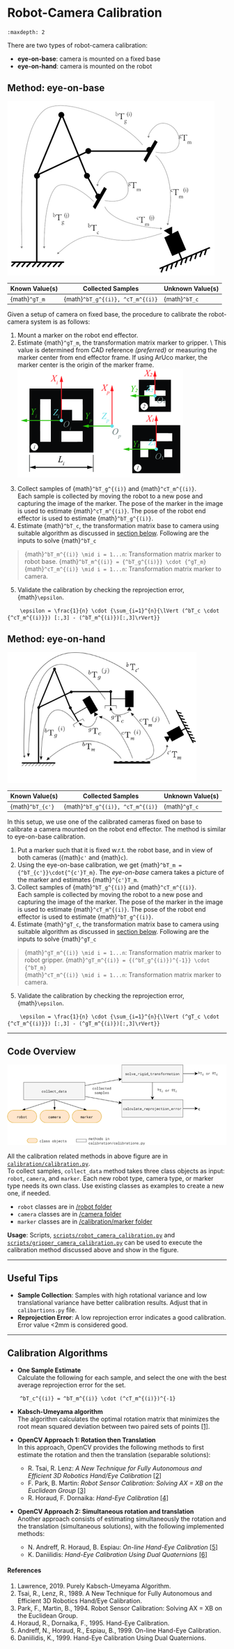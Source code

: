 # Robot-Camera Calibration 

```{contents}
:maxdepth: 2
```

There are two types of robot-camera calibration:
* **eye-on-base**: camera is mounted on a fixed base
* **eye-on-hand**: camera is mounted on the robot


## Method: eye-on-base

<!-- <img src="../../../../files/vision/eye-on-base.png" alt="eye-on-base" width="400"/> -->

![eye-on-base](../../files/vision/eye-on-base.png)

| Known Value(s) | Collected Samples | Unknown Value(s) |
| --- | --- | --- |
| {math}`^gT_m` | {math}`^bT_g^{(i)}, ^cT_m^{(i)}` | {math}`^bT_c` |

Given a setup of camera on fixed base, the procedure to calibrate the robot-camera system is as follows:

1. Mount a marker on the robot end effector.
2. Estimate {math}`^gT_m`, the transformation matrix marker to gripper. \ 
    This value is determined from CAD reference *(preferred)* or measuring the marker center from end effector frame. If using ArUco marker, the marker center is the origin of the marker frame.
![aruco-frame](../../files/vision/aruco-frame.png)
<!-- <center><img src='../../../../files/vision/aruco-frame.png' alt='aruco-frame' width='250'/></center> -->

3. Collect samples of {math}`^bT_g^{(i)}` and {math}`^cT_m^{(i)}`. \
    Each sample is collected by moving the robot to a new pose and capturing the image of the marker. The pose of the marker in the image is used to estimate {math}`^cT_m^{(i)}`. The pose of the robot end effector is used to estimate {math}`^bT_g^{(i)}`.
4. Estimate {math}`^bT_c`, the transformation matrix base to camera using suitable algorithm as discussed in [section below](#calibration-algorithms). Following are the inputs to solve {math}`^bT_c`
> {math}`^bT_m^{(i)} \mid i = 1...n`: Transformation matrix marker to robot base. {math}`^bT_m^{(i)} = {^bT_g^{(i)}} \cdot {^gT_m} ` \
> {math}`^cT_m^{(i)} \mid i = 1...n`: Transformation matrix marker to camera.

5. Validate the calibration by checking the reprojection error, {math}`\epsilon`.
```{math}
    \epsilon = \frac{1}{n} \cdot {\sum_{i=1}^{n}{\lVert (^bT_c \cdot {^cT_m^{(i)}}) [:,3] - (^bT_m^{(i)})[:,3]\rVert}}
```

## Method: eye-on-hand

![eye-on-hand](../../files/vision/eye-on-hand.png)

| Known Value(s) | Collected Samples | Unknown Value(s) |
| --- | --- | --- |
| {math}`^bT_{c'}` | {math}`^bT_g^{(i)}, ^cT_m^{(i)}` | {math}`^gT_c` |

In this setup, we use one of the calibrated cameras fixed on base to calibrate a camera mounted on the robot end effector. The method is similar to eye-on-base calibration.

1. Put a marker such that it is fixed w.r.t. the robot base, and in view of both cameras ({math}`c'` and {math}`c`).
2. Using the eye-on-base calibration, we get {math}`^bT_m = {^bT_{c'}}\cdot{^{c'}T_m}`. The *eye-on-base* camera takes a picture of the marker and estimates {math}`^{c'}T_m`.
3. Collect samples of {math}`^bT_g^{(i)}` and {math}`^cT_m^{(i)}`. \
    Each sample is collected by moving the robot to a new pose and capturing the image of the marker. The pose of the marker in the image is used to estimate {math}`^cT_m^{(i)}`. The pose of the robot end effector is used to estimate {math}`^bT_g^{(i)}`.
4. Estimate {math}`^gT_c`, the transformation matrix base to camera using suitable algorithm as discussed in [section below](#calibration-algorithms). Following are the inputs to solve {math}`^gT_c`
> {math}`^gT_m^{(i)} \mid i = 1...n`: Transformation matrix marker to robot gripper. {math}`^gT_m^{(i)} = {(^bT_g^{(i)})^{-1}} \cdot {^bT_m} ` \
> {math}`^cT_m^{(i)} \mid i = 1...n`: Transformation matrix marker to camera.

5. Validate the calibration by checking the reprojection error, {math}`\epsilon`.
```{math}
    \epsilon = \frac{1}{n} \cdot {\sum_{i=1}^{n}{\lVert (^gT_c \cdot {^cT_m^{(i)}}) [:,3] - (^gT_m^{(i)})[:,3]\rVert}}
```

---

## Code Overview

![calibration-code](../../files/vision/calibration.png)

All the calibration related methods in above figure are in [`calibration/calibration.py`](https://github.com/cmu-mfi/rtc_vision_toolbox/blob/main_v2/calibration/calibrations.py). \
To collect samples, `collect_data` method takes three class objects as input: `robot`, `camera`, and `marker`. Each new robot type, camera type, or marker type needs its own class. Use existing classes as examples to create a new one, if needed.

* `robot` classes are in [/robot folder](https://github.com/cmu-mfi/rtc_vision_toolbox/tree/main_v2/robot)
* `camera` classes are in [/camera folder](https://github.com/cmu-mfi/rtc_vision_toolbox/tree/main_v2/camera)
* `marker` classes are in [/calibration/marker folder](https://github.com/cmu-mfi/rtc_vision_toolbox/tree/main_v2/calibration/marker)


**Usage**: Scripts, [`scripts/robot_camera_calibration.py`](https://github.com/cmu-mfi/rtc_vision_toolbox/blob/main_v2/scripts/robot_camera_calibration.py) and [`scripts/gripper_camera_calibration.py`](https://github.com/cmu-mfi/rtc_vision_toolbox/blob/main_v2/scripts/gripper_camera_calibration.py) can be used to execute the calibration method discussed above and show in the figure. 

---

## Useful Tips

- **Sample Collection**: Samples with high rotational variance and low translational variance have better calibration results. Adjust that in `calibartions.py` file.
- **Reprojection Error**: A low reprojection error indicates a good calibration. Error value <2mm is considered good.

---

## Calibration Algorithms

- **One Sample Estimate**  
  Calculate the following for each sample, and select the one with the best average reprojection error for the set.

```{math}
    ^bT_c^{(i)} = ^bT_m^{(i)} \cdot (^cT_m^{(i)})^{-1}
```

- **Kabsch-Umeyama algorithm**  
  The algorithm calculates the optimal rotation matrix that minimizes the root mean squared deviation between two paired sets of points [\[1\]](#references).

- **OpenCV Approach 1: Rotation then Translation**  
  In this approach, OpenCV provides the following methods to first estimate the rotation and then the translation (separable solutions):
  - R. Tsai, R. Lenz: *A New Technique for Fully Autonomous and Efficient 3D Robotics Hand/Eye Calibration* [\[2\]](#references)
  - F. Park, B. Martin: *Robot Sensor Calibration: Solving AX = XB on the Euclidean Group* [\[3\]](#references)
  - R. Horaud, F. Dornaika: *Hand-Eye Calibration* [\[4\]](#references)

- **OpenCV Approach 2: Simultaneous rotation and translation**  
  Another approach consists of estimating simultaneously the rotation and the translation (simultaneous solutions), with the following implemented methods:
  - N. Andreff, R. Horaud, B. Espiau: *On-line Hand-Eye Calibration* [\[5\]](#references)
  - K. Daniilidis: *Hand-Eye Calibration Using Dual Quaternions* [\[6\]](#references)

#### References
1. Lawrence, 2019. Purely Kabsch-Umeyama Algorithm.
2. Tsai, R., Lenz, R., 1989. A New Technique for Fully Autonomous and Efficient 3D Robotics Hand/Eye Calibration.
3. Park, F., Martin, B., 1994. Robot Sensor Calibration: Solving AX = XB on the Euclidean Group.
4. Horaud, R., Dornaika, F., 1995. Hand-Eye Calibration.
5. Andreff, N., Horaud, R., Espiau, B., 1999. On-line Hand-Eye Calibration.
6. Daniilidis, K., 1999. Hand-Eye Calibration Using Dual Quaternions.
